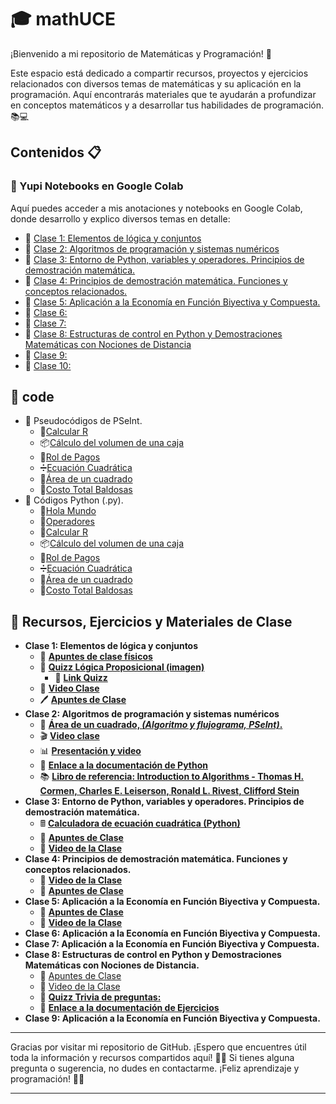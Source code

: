 # 🎓 mathUCE

¡Bienvenido a mi repositorio de Matemáticas y Programación! 🌟

Este espacio está dedicado a compartir recursos, proyectos y ejercicios relacionados con diversos temas de matemáticas y su aplicación en la programación. Aquí encontrarás materiales que te ayudarán a profundizar en conceptos matemáticos y a desarrollar tus habilidades de programación. 📚💻

## Contenidos 📋

### 🚀 Yupi Notebooks en Google Colab
Aquí puedes acceder a mis anotaciones y notebooks en Google Colab, donde desarrollo y explico diversos temas en detalle:

- 📘 [Clase 1: Elementos de lógica y conjuntos](https://colab.research.google.com/drive/1WM1DmwbYZyG_MsNX_RS2F9-Ziu2Ztk7E?usp=sharing)
- 📗 [Clase 2: Algoritmos de programación y sistemas numéricos](https://colab.research.google.com/drive/1uak1bLzAZaGPKGPULJDu187l2RbVgqFg?usp=sharing)
- 📙 [Clase 3: Entorno de Python, variables y operadores. Principios de demostración matemática.](https://colab.research.google.com/drive/1ptOXscHnfDlRChT3GL0OnFdX-uPkuuKR?usp=sharing)
- 📕 [Clase 4: Principios de demostración matemática. Funciones y conceptos relacionados.](https://colab.research.google.com/drive/1LAEJCxBwBwiAxuBAYTzN7WKM8ZZm4hoz?usp=sharing)
- 📒 [Clase 5: Aplicación a la Economía en Función Biyectiva y Compuesta.](https://colab.research.google.com/drive/1vex3ouK6kpzNl105hSn1qOj7VJrUTKwU?usp=sharing)
- 📘 [Clase 6:]()
- 📗 [Clase 7:]()
- 📙 [Clase 8: Estructuras de control en Python y Demostraciones Matemáticas con Nociones de Distancia](https://colab.research.google.com/drive/1WPIYkq7f-qZyTCiisAVe-ing0EnyhnQT?usp=sharing)
- 📕 [Clase 9:]()
- 📒 [Clase 10:]()

## 📜 code
   - 🔢 Pseudocódigos de PSeInt.
      - 📐[Calcular R](https://uceedu-my.sharepoint.com/:u:/g/personal/rcordonez_uce_edu_ec/EbvXE0Th709Jkiegwehwb-IBnzQ5DY-oX_Pj7C1aIdmATQ?e=WQqUKw)
      - 📦[Cálculo del volumen de una caja](https://uceedu-my.sharepoint.com/:u:/g/personal/rcordonez_uce_edu_ec/EfbOB6iPvh1Ns9sho6G3wDYBSZLLf9tMNtrlmlo-IJ9Enw?e=laQTBk)
      - 🧾[Rol de Pagos](https://uceedu-my.sharepoint.com/:u:/g/personal/rcordonez_uce_edu_ec/EXwPV81PdpJNhYon116ZFrYBAK45RDfMZ2RiBuU-dYaAzA?e=Y0R3A2)
      - ➗[Ecuación Cuadrática](https://uceedu-my.sharepoint.com/:u:/g/personal/rcordonez_uce_edu_ec/EQpeQ0-HNN1EnCPLUj23J8sBUK6A_vuuj1I9puBYR8SewA?e=L86x5b)
      - 📐[Área de un cuadrado](https://drive.google.com/file/d/1Bu5FCC2hTUWZwPvMd1jvqwqXcj5kxLJ5/view?usp=drivesdk)
      - 🤑[Costo Total Baldosas](https://drive.google.com/file/d/19PsQ98yg4yZHeAWfwhC8T-iJ4cMFNMQs/view?usp=sharing)
   - 🐍 Códigos Python (.py).
      - 👋[Hola Mundo](https://drive.google.com/file/d/1U-6t97Vv38DHU_QT7rdk2Mhv1yob48Fv/view?usp=sharing)
      - 🔣[Operadores](https://drive.google.com/file/d/1PMGHXVUXKE2Fqt9XNBFwfDh-mFctzygD/view?usp=sharing)
      - 📐[Calcular R](https://uceedu-my.sharepoint.com/:u:/g/personal/rcordonez_uce_edu_ec/EX-heBBe3WdDp0anAP35eGIBs2vURWSbAUQcuo4dEtHzsg?e=LfpiFL)
      - 📦[Cálculo del volumen de una caja](https://uceedu-my.sharepoint.com/:u:/g/personal/rcordonez_uce_edu_ec/EaYXL-dEkWJKuvnlQgxgz9YBQ1JGOHHDhv0C0scO_gLW9g?e=CbXpzc)
      - 🧾[Rol de Pagos](https://uceedu-my.sharepoint.com/:u:/g/personal/rcordonez_uce_edu_ec/EckgbmbJRTtNpTW8QZVTwcoBhS8iqxfKOvBFptWMP4v0tg?e=fwvFIc)
      - ➗[Ecuación Cuadrática](https://uceedu-my.sharepoint.com/:u:/g/personal/rcordonez_uce_edu_ec/ETVasUQ1ab9Ej9O79_uLNOgBY_pMBTrIY_nICrMh2IMpag?e=6AkogG)
      - 📐[Área de un cuadrado](https://drive.google.com/file/d/1xPUvLXzjpbwB6zZBYygGCTeWMmbqbn1P/view?usp=sharing)
      - 🤑[Costo Total Baldosas](https://drive.google.com/file/d/1chUYoOikY3WASwdgC3ZeMccnUW9BbG8z/view?usp=sharing)
     

## 📂 Recursos, Ejercicios y Materiales de Clase
- **Clase 1: Elementos de lógica y conjuntos**
   - 📝 [**Apuntes de clase físicos**](https://drive.google.com/file/d/1Br20mbJnQzNoA3llcEIx_GdxqoSFEwf2/view?usp=drivesdk)
   - 🧩 [**Quizz Lógica Proposicional (imagen)**](https://drive.google.com/file/d/1CJCZynQctQiprCMqE6QglmlnQ2kFjHg-/view?usp=drivesdk)
      - 🔗 [**Link Quizz**](https://quizizz.com/join?gc=82817068)
   - 🎥 [**Video Clase**](https://m.youtube.com/watch?v=xhAM6WZEtoo&feature=youtu.be)
   - 🖊️ <a href="https://miro.com/app/board/uXjVK5MP8Ms=/?share_link_id=136644180414" target="_blank">**Apuntes de Clase**</a>
- **Clase 2: Algoritmos de programación y sistemas numéricos**
   - 📐 [**Área de un cuadrado, *(Algoritmo y flujograma, PSeInt)*.**](https://drive.google.com/file/d/1Bu5FCC2hTUWZwPvMd1jvqwqXcj5kxLJ5/view?usp=drivesdk)
   - 🎬 [**Video clase**](https://m.youtube.com/watch?v=_J5YGdlDBjg&t=13s)
   - 📊 [**Presentación y video**](https://drive.google.com/file/d/1y3y1xnctcV9tdFtEgJ1SSmA2bP_Lhihq/view?usp=drive_link)
   - 📜 [**Enlace a la documentación de Python**](https://docs.python.org/)
   - 📚 [**Libro de referencia: Introduction to Algorithms - Thomas H. Cormen, Charles E. Leiserson, Ronald L. Rivest, Clifford Stein**](https://mitpress.mit.edu/9780262033848/introduction-to-algorithms/)
- **Clase 3: Entorno de Python, variables y operadores. Principios de demostración matemática.**
   - 🖩 [**Calculadora de ecuación cuadrática (Python)**](https://drive.google.com/file/d/1mkkFBoCYoCKQsvNBUxdVBmrHkqksri3U/view?usp=sharing)
   - 📝 [**Apuntes de Clase**](https://miro.com/app/board/uXjVK4TstJw=/?share_link_id=226237045822)
   - 🎥 [**Video de la Clase**](https://youtu.be/16GR6LGy8FA)
- **Clase 4: Principios de demostración matemática. Funciones y conceptos relacionados.**
   - 🎥 [**Video de la Clase**](https://www.youtube.com/watch?v=-5FVWy3q3Pk)
   - 📝 [**Apuntes de Clase**](https://miro.com/app/board/uXjVK33kH5U=/?share_link_id=552062232434)
- **Clase 5: Aplicación a la Economía en Función Biyectiva y Compuesta.**
   - 📝 [**Apuntes de Clase**](https://miro.com/app/board/uXjVK3CJUh0=/?share_link_id=654874216577)
   - 🎥 [**Video de la Clase**](https://youtu.be/b7RG6Ha9EEg)
- **Clase 6: Aplicación a la Economía en Función Biyectiva y Compuesta.**
- **Clase 7: Aplicación a la Economía en Función Biyectiva y Compuesta.**
- **Clase 8: Estructuras de control en Python y Demostraciones Matemáticas con Nociones de Distancia.**
   - 📝 [Apuntes de Clase](https://miro.com/app/board/uXjVK2LAIg0=/?share_link_id=410190506766)
   - 🎥 [Video de la Clase](https://youtu.be/daANB61CkFo)
   - 🧩 [**Quizz Trivia de preguntas:**](https://www.google.com/url?q=https%3A%2F%2Fquizizz.com%2Fjoin%3Fgc%3D82331842)
   - 📜 [**Enlace a la documentación de Ejercicios**](https://www.google.com/url?q=https%3A%2F%2Fdocs.google.com%2Fdocument%2Fd%2F1b24vx-Vvag3_uIA0HJwZNVtibJxaRJYu%2Fedit%3Fusp%3Dsharing%26ouid%3D116005172411177802920%26rtpof%3Dtrue%26sd%3Dtrue)
- **Clase 9: Aplicación a la Economía en Función Biyectiva y Compuesta.**

---

Gracias por visitar mi repositorio de GitHub. ¡Espero que encuentres útil toda la información y recursos compartidos aquí! 🌈✨ Si tienes alguna pregunta o sugerencia, no dudes en contactarme. ¡Feliz aprendizaje y programación! 🚀😊

---

